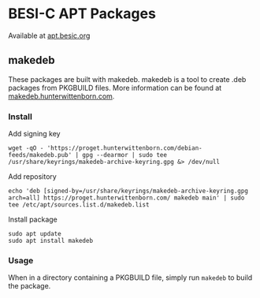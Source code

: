 # BESI-C APT Packages
Available at [apt.besic.org](http://apt.besic.org)


## makedeb
These packages are built with makedeb. makedeb is a tool to create .deb packages from PKGBUILD files. More information can be found at [makedeb.hunterwittenborn.com](https://makedeb.hunterwittenborn.com/home/introduction/).

### Install
Add signing key

	wget -qO - 'https://proget.hunterwittenborn.com/debian-feeds/makedeb.pub' | gpg --dearmor | sudo tee /usr/share/keyrings/makedeb-archive-keyring.gpg &> /dev/null

Add repository

	echo 'deb [signed-by=/usr/share/keyrings/makedeb-archive-keyring.gpg arch=all] https://proget.hunterwittenborn.com/ makedeb main' | sudo tee /etc/apt/sources.list.d/makedeb.list

Install package

	sudo apt update
	sudo apt install makedeb

### Usage
When in a directory containing a PKGBUILD file, simply run `makedeb` to build the package.
